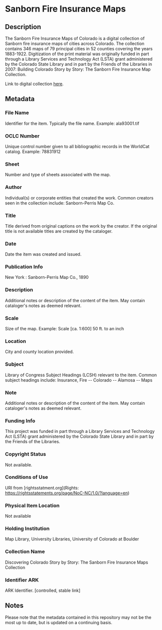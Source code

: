 # Sanborn Fire Insurance Maps
## Description
The Sanborn Fire Insurance Maps of Colorado is a digital collection of Sanborn fire insurance maps of cities across Colorado. The collection contains 346 maps of 79 principal cities in 52 counties covering the years 1883-1922. Digitization of the print material was originally funded in part through a Library Services and Technology Act (LSTA) grant administered by the Colorado State Library and in part by the Friends of the Libraries in 2007: Building Colorado Story by Story: The Sanborn Fire Insurance Map Collection.

Link to digital collection [here](https://doi.org/10.25810/gp8q-3r24).
## Metadata
### File Name
Identifier for the item. Typically the file name. Example: ala93001.tif
### OCLC Number
Unique control number given to all bibliographic records in the WorldCat catalog. Example: 78831912 
### Sheet
Number and type of sheets associated with the map.
### Author
Individual(s) or corporate entities that created the work. Common creators seen in the collection include: Sanborn-Perris Map Co.
### Title
Title derived from original captions on the work by the creator. If the original title is not available titles are created by the cataloger.
### Date
Date the item was created and issued.
### Publication Info
New York : Sanborn-Perris Map Co., 1890
### Description
Additional notes or description of the content of the item. May contain cataloger's notes as deemed relevant.
### Scale
Size of the map. Example: Scale [ca. 1:600] 50 ft. to an inch
### Location
City and county location provided.
### Subject
Library of Congress Subject Headings (LCSH) relevant to the item. Common subject headings include: Insurance, Fire -- Colorado -- Alamosa -- Maps
### Note
Additional notes or description of the content of the item. May contain cataloger's notes as deemed relevant.
### Funding Info
This project was funded in part through a Library Services and Technology Act (LSTA) grant administered by the Colorado State Library and in part by the Friends of the Libraries.
### Copyright Status
Not available.
### Conditions of Use
URI from [rightsstatment.org](Rights: https://rightsstatements.org/page/NoC-NC/1.0/?language=en)
### Physical Item Location
Not available
### Holding Institution
Map Library, University Libraries, University of Colorado at Boulder
### Collection Name
Discovering Colorado Story by Story: The Sanborn Fire Insurance Maps Collection
### Identifier ARK
ARK Identifier. [controlled, stable link]

## Notes
Please note that the metadata contained in this repository may not be the most up to date, but is updated on a continuing basis.
